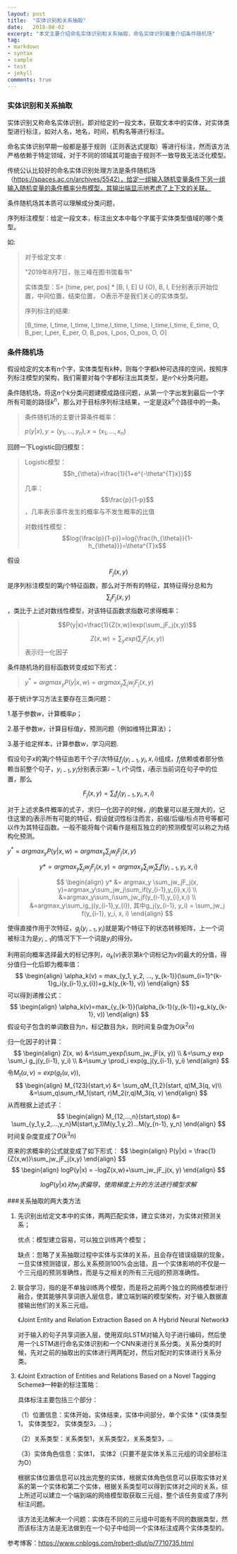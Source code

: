 ```yaml
---
layout: post
title:  "实体识别和关系抽取"
date:   2018-08-02
excerpt: "本文主要介绍命名实体识别和关系抽取，命名实体识别着重介绍条件随机场"
tag:
- markdown 
- syntax
- sample
- test
- jekyll
comments: true
---
```


### 实体识别和关系抽取

实体识别又称命名实体识别，即对给定的一段文本，获取文本中的实体，对实体类型进行标注，如对人名，地名，时间，机构名等进行标注。

命名实体识别早期一般都是基于规则（正则表达式提取）等进行标注，然而该方法严格依赖于特定领域，对于不同的领域其可能由于规则不一致导致无法泛化模型。

传统公认比较好的命名实体识别处理方法是条件随机场（https://spaces.ac.cn/archives/5542），给定一组输入随机变量条件下另一组输入随机变量的条件概率分布模型，其输出端显示地考虑了上下文的关联。

条件随机场其本质可以理解成分类问题，

序列标注模型：给定一段文本，标注出文本中每个字属于实体类型值域的哪个类型。

如:

> 对于给定文本 :
>
> "2019年8月7日，张三峰在图书馆看书"
>
> 实体类型：S= [time, per, pos] * [B, I, E] U {O}, B, I, E分别表示开始位置，中间位置，结束位置， O表示不是我们关心的实体类型。
>
> 序列标注的结果:
>
>  [B_time, I_time, I_time, I_time,I_time, I_time, I_time,I_time, E_time, O, B_per, I_per, E_per, O, B_pos, I_pos, O_pos, O, O]

### 条件随机场

假设给定的文本有$n$个字，实体类型有$k$种，则每个字都$k$种可选择的空间，按照序列标注模型的架构，我们需要对每个字都标注出其类型，是$n$个$k$分类问题。

条件随机场，将这$n$个$k$分类问题建模成路径问题，从第一个字出发到最后一个字所有可能的路径$k^n$，那么对于目标序列标注结果，一定是这$k^n$个路径中的一条。

> 条件随机场的主要计算条件概率：
>
> $p(y|x), y=(y_1, ..., y_n), x=(x_1, ..., x_n)$

回顾一下Logistic回归模型：

> Logistic模型：$$h_{\theta}=\frac{1}{1+e^{-\theta^{T}x}}$$
>
> 几率：$$\frac{p}{1-p}$$，几率表示事件发生的概率与不发生概率的比值
>
> 对数线性模型：$$log{\frac{p}{1-p}}=log{\frac{h_{\theta}}{1-h_{\theta}}}=\theta^{T}x$$

假设$$F_j(x,y)$$是序列标注模型的第$j$个特征函数，那么对于所有的特征，其特征得分总和为$$\sum_jF_j(x,y)$$，类比于上述对数线性模型，对该特征函数求指数可求得概率：

> $$P(y|x)=\frac{1}{Z(x,w)}exp(\sum_jF_j(x,y))$$
>
> $$Z(x,w) = \sum_yexp(\sum_jF_j(x,y))$$表示归一化因子

条件随机场的目标函数转变成如下形式：

> $y^{*}=argmax_yP(y|x, w)= argmax_y \sum_jw_jF_j(x, y)$

基于统计学习方法主要存在三类问题：

1.基于参数$w$，计算概率$p$；

2.基于参数$w$，计算目标值$y$，预测问题（例如维特比算法）；

3.基于给定样本，计算参数$w$，学习问题.

假设句子$x$的第$j$个特征由若干个子/次特征$f_j(y_{i-1}, y_i, x,i)$组成，$f_j$依赖或者部分依赖当前整个句子，$y_{i-1},y_{i}$分别表示第$i-1,i$个词性，$i$表示当前词在句子中的位置，那么

$$F_j(x, y)=\sum_{i}f_j(y_{i-1}, y_i, x,i)$$

对于上述求条件概率的式子，求归一化因子的时候，$j$的数量可以是无限大的，记住这里的$j$表示所有可能的特征，假设就词性标注而言，前缀/后缀/标点符号等都可以作为其特征函数。一般不能将每个词看作是相互独立的的预测模型可以称之为结构化预测。

 $y^{*}=argmax_yP(y|x, w)= argmax_y \sum_jw_jF_j(x, y)$

$$y* = argmax_y \sum_jw_jF_j(x, y)=argmax_y\sum_jw_j\sum_if(y_{i-1},y_{i},x,i)$$



> $$
> \begin{align}
> y* &= argmax_y \sum_jw_jF_j(x, y)=argmax_y\sum_jw_j\sum_if(y_{i-1},y_{i},x,i) \\
> &=argmax_y\sum_i\sum_jw_jf(y_{i-1},y_{i},x,i) \\
> &=argmax_y\sum_ig_j(y_{i-1},y_{i}), 其中g_j(y_{i-1}, y_i) = \sum_jw_j f(y_{i-1}, y_i, x, i)
> \end{align}
> $$

使得直接作用于次特征，$g_j(y_{i-1}, y_i)$就是第$j$个特征下的状态转移矩阵，上一个词被标注为是$y_{i-1}$的情况下下一个词是$y_i$的得分。

利用前向概率选择最大的标记序列，$\alpha_k(v)$表示第$k$个词标记为$v$的最大的分值，得分值归一化后即为概率值：
$$
\begin{align}
\alpha_k(v) = max_{y_1, y_2, ..., y_{k-1}}(\sum_{i=1}^{k-1}g_i(y_{i-1},y_{i})+g_k(y_{k-1}, v))
\end{align}
$$
可以得到递推公式：
$$
\begin{align}
\alpha_k(v)=max_{y_{k-1}}(\alpha_{k-1}(y_{k-1})+g_k(y_{k-1}, v))
\end{align}
$$
假设句子包含的单词数目为$n$，标记数目为$k$，则时间复杂度为$O(k^2n)$

归一化因子的计算：
$$
\begin{align}
Z(x, w) &=\sum_yexp(\sum_jw_jF(x, y)) \\
&=\sum_y exp \sum_i g_j(y_{i-1}, y_i) \\
&=\sum_y \prod_i exp(g_j(y_{i-1}, y_i)
\end{align}
$$
令$M_t(u,v)=exp(g_t(u,v))$, 
$$
\begin{align}
M_{123}(start,v) &= \sum_qM_{1,2}(start, q)M_3(q, v)\\
&=\sum_q\sum_rM_1(start, r)M_2(r,q)M_3(q, v)
\end{align}
$$
从而根据上述式子：
$$
\begin{align}
M_{12,...,n}(start,stop) &= \sum_{y_1,y_2,...,y_n}M(start,y_1)M(y_1,y_2)...M(y_{n-1}, y_n)
\end{align}
$$
时间复杂度变成了$O(k^3n)$

原来的求概率的公式就变成了如下形式：
$$
\begin{align}
P(y|x) = \frac{1}{Z(x,w)}\sum_jw_jF_j(x,y) 
\end{align}
\$$
$$
\begin{align}
logP(y|x) = -logZ(x,w)+\sum_jw_jF_j(x, y)
\end{align}
$$

$$
logP(y|x)对w_j求偏导，使用梯度上升的方法进行模型求解
$$

###关系抽取的两大类方法

1. 先识别出给定文本中的实体，两两匹配实体，建立实体对，为实体对预测关系；

   优点：模型建立容易，可以独立训练两个模型；

   缺点：忽略了关系抽取过程中实体与实体的关系，且会存在错误级联的现象，一旦实体预测错误，那么关系预测100%会出错，且一个实体影响的不仅是一个三元组的预测准确性，而是与之相关的所有三元组的预测准确性。

2. 联合学习，指的是不单独训练两个模型，而是将之前两个独立的网络模型进行融合，使其能够共享词嵌入层信息，建立端到端的模型架构，对于输入数据直接输出他们的关系三元组。

   《Joint Entity and Relation Extraction Based on A Hybrid Neural Network》

   对于输入的句子共享词嵌入层，使用双向LSTM对输入句子进行编码，然后使用一个LSTM进行命名实体识别和一个CNN来进行关系分类。关系分类的时候，先对之前的抽取出的实体进行两两配对，然后对配对的实体进行关系分类。

3. 《Joint Extraction of Entities and Relations Based on a Novel Tagging Scheme》一种新的标注策略：

   具体标注主要包括三个部分：

   （1）位置信息：实体开始，实体结束，实体中间部分，单个实体 * {实体类型1， 实体类型2， 实体类型3，...}；

   （2）关系类型：关系类型1，关系类型2，关系类型3，...

   （3）实体角色信息：实体1， 实体2（只要不是实体关系三元组的词全部标注为O）

   根据实体位置信息可以找出完整的实体，根据实体角色信息可以获取实体对关系的第一个实体和第二个实体，根据关系类型可以得到实体对之间的关系，综上所述可以建立一个端到端的网络模型取获取三元组，整个该任务变成了序列标注问题。

   该方法无法解决一个问题：实体在不同的三元组中可能有不同的数据类型，然而该标注方法是无法做到在一个句子中给同一个实体标注成两个实体类型的。

参考博客：https://www.cnblogs.com/robert-dlut/p/7710735.html

